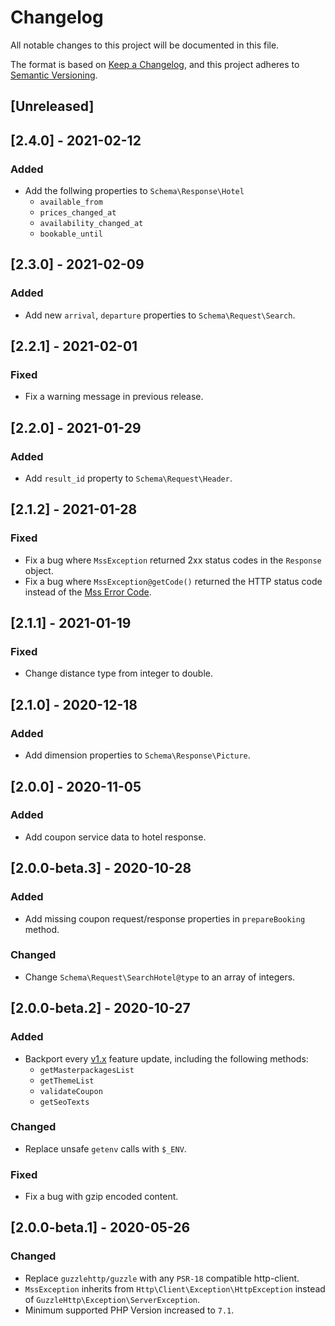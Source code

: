 # Changelog

All notable changes to this project will be documented in this file.

The format is based on [Keep a Changelog](https://keepachangelog.com/en/1.1.0/),
and this project adheres to [Semantic Versioning](https://semver.org/spec/v2.0.0.html).

## [Unreleased]

## [2.4.0] - 2021-02-12

### Added

- Add the follwing properties to `Schema\Response\Hotel`
  - `available_from`
  - `prices_changed_at`
  - `availability_changed_at`
  - `bookable_until`

## [2.3.0] - 2021-02-09

### Added

- Add new `arrival`, `departure` properties to `Schema\Request\Search`.

## [2.2.1] - 2021-02-01

### Fixed

- Fix a warning message in previous release.

## [2.2.0] - 2021-01-29

### Added

- Add `result_id` property to `Schema\Request\Header`.

## [2.1.2] - 2021-01-28

### Fixed

- Fix a bug where `MssException` returned 2xx status codes in the `Response` object.
- Fix a bug where `MssException@getCode()` returned the HTTP status code instead of the [Mss Error Code](https://github.com/HGV/mss-php/blob/992225d2ccbaa144464a80572075c29f3d7a470d/src/Bitmask/ErrorCodes.php).

## [2.1.1] - 2021-01-19

### Fixed

- Change distance type from integer to double.

## [2.1.0] - 2020-12-18

### Added

- Add dimension properties to `Schema\Response\Picture`.

## [2.0.0] - 2020-11-05

### Added

- Add coupon service data to hotel response.

## [2.0.0-beta.3] - 2020-10-28

### Added

- Add missing coupon request/response properties in `prepareBooking` method.

### Changed

- Change `Schema\Request\SearchHotel@type` to an array of integers.

## [2.0.0-beta.2] - 2020-10-27

### Added

- Backport every [v1.x](https://github.com/HGV/mss-php/tree/v1.x) feature update, including the following methods:
  - `getMasterpackagesList`
  - `getThemeList`
  - `validateCoupon`
  - `getSeoTexts`

### Changed

- Replace unsafe `getenv` calls with `$_ENV`.

### Fixed

- Fix a bug with gzip encoded content.

## [2.0.0-beta.1] - 2020-05-26

### Changed

- Replace `guzzlehttp/guzzle` with any `PSR-18` compatible http-client.
- `MssException` inherits from `Http\Client\Exception\HttpException` instead of `GuzzleHttp\Exception\ServerException`.
- Minimum supported PHP Version increased to `7.1`.
